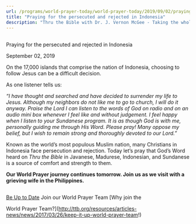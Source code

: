 ```yaml
---
url: /programs/world-prayer-today/world-prayer-today/2019/09/02/praying-for-the-persecuted-and-rejected-in-indonesia
title: "Praying for the persecuted and rejected in Indonesia"
description: "Thru the Bible with Dr. J. Vernon McGee - Taking the whole Word to the whole world"
---
```







## 
 Praying for the persecuted and rejected in Indonesia


September 02, 2019




On the 17,000 islands that comprise the nation of Indonesia, choosing to follow Jesus can be a difficult decision.


As one listener tells us:


*“I have thought and searched and have decided to surrender my life to Jesus. Although my neighbors do not like me to go to church, I will do it anyway. Praise the Lord I can listen to the words of God on radio and on an audio mini box whenever I feel like and without judgement. I feel happy when I listen to your Sundanese program. It is as though God is with me, personally guiding me through His Word. Please pray! Many oppose my belief, but I wish to remain strong and thoroughly devoted to our Lord.”*


Known as the world’s most populous Muslim nation, many Christians in Indonesia face persecution and rejection. Today let’s pray that God’s Word heard on *Thru the Bible* in Javanese, Madurese, Indonesian, and Sundanese is a source of comfort and strength to them.


**Our World Prayer journey continues tomorrow. Join us as we visit with a grieving wife in the Philippines.**







## 




[Be Up to Date](http://feeds.feedburner.com/WorldPrayerToday "World Prayer Today RSS Feed")
Join our World Prayer Team
[Why join the  

World Prayer Team?](http://ttb.org/resources/articles-news/news/2017/03/26/keep-it-up-world-prayer-team!)




